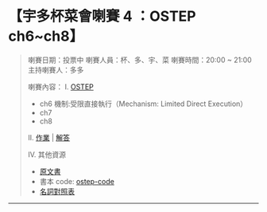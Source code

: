 # 【宇多杯菜會喇賽 4 ：OSTEP ch6~ch8】

> 喇賽日期：投票中
> 喇賽人員：杯、多、宇、菜
> 喇賽時間：20:00 ~ 21:00
> 主持喇賽人：多多
>
> 喇賽內容：
> I. [OSTEP](https://github.com/remzi-arpacidusseau/ostep-translations/tree/master/chinese)
>
> - ch6 機制:受限直接執行（Mechanism: Limited Direct Execution）
> - ch7
> - ch8
>
> II. [作業](https://github.com/remzi-arpacidusseau/ostep-homework/) | [解答](https://github.com/jzplp/OSTEP-Answers)
>
> IV. 其他資源
>
> - [原文書](https://pages.cs.wisc.edu/~remzi/OSTEP/)
> - 書本 code: [ostep-code](https://github.com/remzi-arpacidusseau/ostep-code)
> - [名詞對照表](https://hackmd.io/@e_Me9JgsS1y8VahM1nF7wg/Skk8y3u8j)

---
